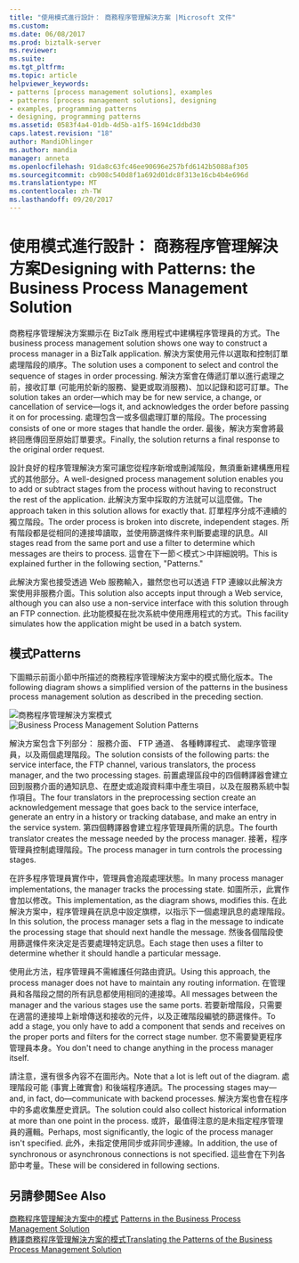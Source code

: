 ```yaml
---
title: "使用模式進行設計： 商務程序管理解決方案 |Microsoft 文件"
ms.custom: 
ms.date: 06/08/2017
ms.prod: biztalk-server
ms.reviewer: 
ms.suite: 
ms.tgt_pltfrm: 
ms.topic: article
helpviewer_keywords:
- patterns [process management solutions], examples
- patterns [process management solutions], designing
- examples, programming patterns
- designing, programming patterns
ms.assetid: 0583f4a4-01db-4d5b-a1f5-1694c1ddbd30
caps.latest.revision: "18"
author: MandiOhlinger
ms.author: mandia
manager: anneta
ms.openlocfilehash: 91da8c63fc46ee90696e257bfd6142b5088af305
ms.sourcegitcommit: cb908c540d8f1a692d01dc8f313e16cb4b4e696d
ms.translationtype: MT
ms.contentlocale: zh-TW
ms.lasthandoff: 09/20/2017
---
```

# <a name="designing-with-patterns-the-business-process-management-solution"></a><span data-ttu-id="0c855-102">使用模式進行設計： 商務程序管理解決方案</span><span class="sxs-lookup"><span data-stu-id="0c855-102">Designing with Patterns: the Business Process Management Solution</span></span>
<span data-ttu-id="0c855-103">商務程序管理解決方案顯示在 BizTalk 應用程式中建構程序管理員的方式。</span><span class="sxs-lookup"><span data-stu-id="0c855-103">The business process management solution shows one way to construct a process manager in a BizTalk application.</span></span> <span data-ttu-id="0c855-104">解決方案使用元件以選取和控制訂單處理階段的順序。</span><span class="sxs-lookup"><span data-stu-id="0c855-104">The solution uses a component to select and control the sequence of stages in order processing.</span></span> <span data-ttu-id="0c855-105">解決方案會在傳遞訂單以進行處理之前，接收訂單 (可能用於新的服務、變更或取消服務)、加以記錄和認可訂單。</span><span class="sxs-lookup"><span data-stu-id="0c855-105">The solution takes an order—which may be for new service, a change, or cancellation of service—logs it, and acknowledges the order before passing it on for processing.</span></span> <span data-ttu-id="0c855-106">處理包含一或多個處理訂單的階段。</span><span class="sxs-lookup"><span data-stu-id="0c855-106">The processing consists of one or more stages that handle the order.</span></span> <span data-ttu-id="0c855-107">最後，解決方案會將最終回應傳回至原始訂單要求。</span><span class="sxs-lookup"><span data-stu-id="0c855-107">Finally, the solution returns a final response to the original order request.</span></span>  
  
 <span data-ttu-id="0c855-108">設計良好的程序管理解決方案可讓您從程序新增或刪減階段，無須重新建構應用程式的其他部分。</span><span class="sxs-lookup"><span data-stu-id="0c855-108">A well-designed process management solution enables you to add or subtract stages from the process without having to reconstruct the rest of the application.</span></span> <span data-ttu-id="0c855-109">此解決方案中採取的方法就可以這麼做。</span><span class="sxs-lookup"><span data-stu-id="0c855-109">The approach taken in this solution allows for exactly that.</span></span> <span data-ttu-id="0c855-110">訂單程序分成不連續的獨立階段。</span><span class="sxs-lookup"><span data-stu-id="0c855-110">The order process is broken into discrete, independent stages.</span></span> <span data-ttu-id="0c855-111">所有階段都是從相同的連接埠讀取，並使用篩選條件來判斷要處理的訊息。</span><span class="sxs-lookup"><span data-stu-id="0c855-111">All stages read from the same port and use a filter to determine which messages are theirs to process.</span></span> <span data-ttu-id="0c855-112">這會在下一節＜模式＞中詳細說明。</span><span class="sxs-lookup"><span data-stu-id="0c855-112">This is explained further in the following section, "Patterns."</span></span>  
  
 <span data-ttu-id="0c855-113">此解決方案也接受透過 Web 服務輸入，雖然您也可以透過 FTP 連線以此解決方案使用非服務介面。</span><span class="sxs-lookup"><span data-stu-id="0c855-113">This solution also accepts input through a Web service, although you can also use a non-service interface with this solution through an FTP connection.</span></span> <span data-ttu-id="0c855-114">此功能模擬在批次系統中使用應用程式的方式。</span><span class="sxs-lookup"><span data-stu-id="0c855-114">This facility simulates how the application might be used in a batch system.</span></span>  
  
## <a name="patterns"></a><span data-ttu-id="0c855-115">模式</span><span class="sxs-lookup"><span data-stu-id="0c855-115">Patterns</span></span>  
 <span data-ttu-id="0c855-116">下圖顯示前面小節中所描述的商務程序管理解決方案中的模式簡化版本。</span><span class="sxs-lookup"><span data-stu-id="0c855-116">The following diagram shows a simplified version of the patterns in the business process management solution as described in the preceding section.</span></span>  
  
 <span data-ttu-id="0c855-117">![商務程序管理解決方案模式](../core/media/bts-cp-business-process-management-patterns.gif "bts_cp_Business_Process_Management_Patterns")</span><span class="sxs-lookup"><span data-stu-id="0c855-117">![Business Process Management Solution Patterns](../core/media/bts-cp-business-process-management-patterns.gif "bts_cp_Business_Process_Management_Patterns")</span></span>  
  
 <span data-ttu-id="0c855-118">解決方案包含下列部分： 服務介面、 FTP 通道、 各種轉譯程式、 處理序管理員，以及兩個處理階段。</span><span class="sxs-lookup"><span data-stu-id="0c855-118">The solution consists of the following parts: the service interface, the FTP channel, various translators, the process manager, and the two processing stages.</span></span> <span data-ttu-id="0c855-119">前置處理區段中的四個轉譯器會建立回到服務介面的通知訊息、在歷史或追蹤資料庫中產生項目，以及在服務系統中製作項目。</span><span class="sxs-lookup"><span data-stu-id="0c855-119">The four translators in the preprocessing section create an acknowledgement message that goes back to the service interface, generate an entry in a history or tracking database, and make an entry in the service system.</span></span> <span data-ttu-id="0c855-120">第四個轉譯器會建立程序管理員所需的訊息。</span><span class="sxs-lookup"><span data-stu-id="0c855-120">The fourth translator creates the message needed by the process manager.</span></span> <span data-ttu-id="0c855-121">接著，程序管理員控制處理階段。</span><span class="sxs-lookup"><span data-stu-id="0c855-121">The process manager in turn controls the processing stages.</span></span>  
  
 <span data-ttu-id="0c855-122">在許多程序管理員實作中，管理員會追蹤處理狀態。</span><span class="sxs-lookup"><span data-stu-id="0c855-122">In many process manager implementations, the manager tracks the processing state.</span></span> <span data-ttu-id="0c855-123">如圖所示，此實作會加以修改。</span><span class="sxs-lookup"><span data-stu-id="0c855-123">This implementation, as the diagram shows, modifies this.</span></span> <span data-ttu-id="0c855-124">在此解決方案中，程序管理員在訊息中設定旗標，以指示下一個處理訊息的處理階段。</span><span class="sxs-lookup"><span data-stu-id="0c855-124">In this solution, the process manager sets a flag in the message to indicate the processing stage that should next handle the message.</span></span> <span data-ttu-id="0c855-125">然後各個階段使用篩選條件來決定是否要處理特定訊息。</span><span class="sxs-lookup"><span data-stu-id="0c855-125">Each stage then uses a filter to determine whether it should handle a particular message.</span></span>  
  
 <span data-ttu-id="0c855-126">使用此方法，程序管理員不需維護任何路由資訊。</span><span class="sxs-lookup"><span data-stu-id="0c855-126">Using this approach, the process manager does not have to maintain any routing information.</span></span> <span data-ttu-id="0c855-127">在管理員和各階段之間的所有訊息都使用相同的連接埠。</span><span class="sxs-lookup"><span data-stu-id="0c855-127">All messages between the manager and the various stages use the same ports.</span></span> <span data-ttu-id="0c855-128">若要新增階段，只需要在適當的連接埠上新增傳送和接收的元件，以及正確階段編號的篩選條件。</span><span class="sxs-lookup"><span data-stu-id="0c855-128">To add a stage, you only have to add a component that sends and receives on the proper ports and filters for the correct stage number.</span></span> <span data-ttu-id="0c855-129">您不需要變更程序管理員本身。</span><span class="sxs-lookup"><span data-stu-id="0c855-129">You don't need to change anything in the process manager itself.</span></span>  
  
 <span data-ttu-id="0c855-130">請注意，還有很多內容不在圖形內。</span><span class="sxs-lookup"><span data-stu-id="0c855-130">Note that a lot is left out of the diagram.</span></span> <span data-ttu-id="0c855-131">處理階段可能 (事實上確實會) 和後端程序通訊。</span><span class="sxs-lookup"><span data-stu-id="0c855-131">The processing stages may—and, in fact, do—communicate with backend processes.</span></span> <span data-ttu-id="0c855-132">解決方案也會在程序中的多處收集歷史資訊。</span><span class="sxs-lookup"><span data-stu-id="0c855-132">The solution could also collect historical information at more than one point in the process.</span></span> <span data-ttu-id="0c855-133">或許，最值得注意的是未指定程序管理員的邏輯。</span><span class="sxs-lookup"><span data-stu-id="0c855-133">Perhaps, most significantly, the logic of the process manager isn't specified.</span></span> <span data-ttu-id="0c855-134">此外，未指定使用同步或非同步連線。</span><span class="sxs-lookup"><span data-stu-id="0c855-134">In addition, the use of synchronous or asynchronous connections is not specified.</span></span> <span data-ttu-id="0c855-135">這些會在下列各節中考量。</span><span class="sxs-lookup"><span data-stu-id="0c855-135">These will be considered in following sections.</span></span>  
  
## <a name="see-also"></a><span data-ttu-id="0c855-136">另請參閱</span><span class="sxs-lookup"><span data-stu-id="0c855-136">See Also</span></span>  
 <span data-ttu-id="0c855-137">[商務程序管理解決方案中的模式](../core/patterns-in-the-business-process-management-solution.md) </span><span class="sxs-lookup"><span data-stu-id="0c855-137">[Patterns in the Business Process Management Solution](../core/patterns-in-the-business-process-management-solution.md) </span></span>  
 [<span data-ttu-id="0c855-138">轉譯商務程序管理解決方案的模式</span><span class="sxs-lookup"><span data-stu-id="0c855-138">Translating the Patterns of the Business Process Management Solution</span></span>](../core/translating-the-patterns-of-the-business-process-management-solution.md)
